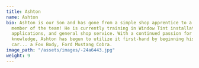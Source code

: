 ```yaml
---
title: Ashton
name: Ashton
bio: Ashton is our Son and has gone from a simple shop apprentice to a full-fledged
  member of the team! He is currently training in Window Tint installation, Coating
  applications, and general shop service. With a continued passion for automotive
  knowledge, Ashton has begun to utilize it first-hand by beginning his own project
  car... a Fox Body, Ford Mustang Cobra.
image_path: "/assets/images/-24a6443.jpg"
weight: 9
---
```


